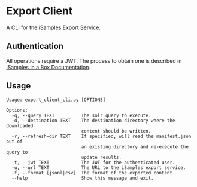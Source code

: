 # Export Client
A CLI for the [iSamples Export Service](https://github.com/isamplesorg/isamples_inabox/blob/develop/docs/export_service.md).

## Authentication
All operations require a JWT.  The process to obtain one is described in [iSamples in a Box Documentation](https://github.com/isamplesorg/isamples_inabox/blob/develop/docs/authentication_and_identifiers.md).

## Usage
```
Usage: export_client_cli.py [OPTIONS]

Options:
  -q, --query TEXT          The solr query to execute.
  -d, --destination TEXT    The destination directory where the downloaded
                            content should be written.
  -r, --refresh-dir TEXT    If specified, will read the manifest.json out of
                            an existing directory and re-execute the query to
                            update results.
  -t, --jwt TEXT            The JWT for the authenticated user.
  -u, --url TEXT            The URL to the iSamples export service.
  -f, --format [jsonl|csv]  The format of the exported content.
  --help                    Show this message and exit.
  ```